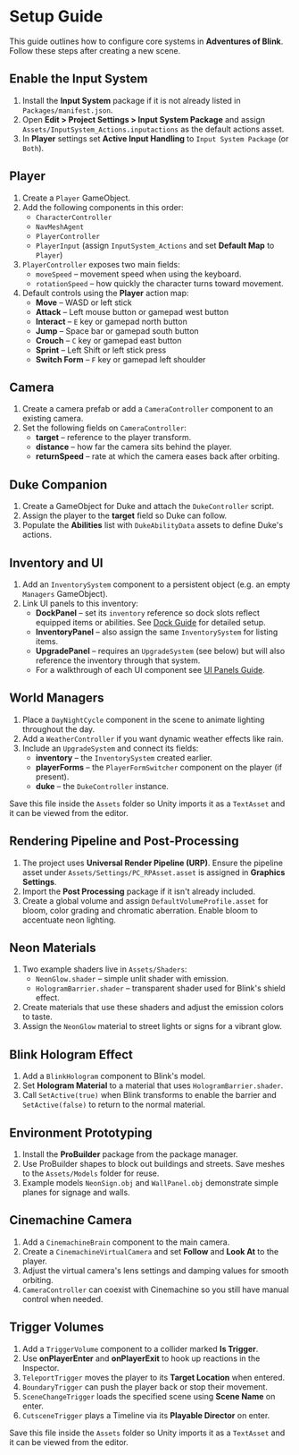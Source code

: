 # Setup Guide

This guide outlines how to configure core systems in **Adventures of Blink**. Follow these steps after creating a new scene.

## Enable the Input System
1. Install the **Input System** package if it is not already listed in `Packages/manifest.json`.
2. Open **Edit > Project Settings > Input System Package** and assign `Assets/InputSystem_Actions.inputactions` as the default actions asset.
3. In **Player** settings set **Active Input Handling** to `Input System Package` (or `Both`).

## Player
1. Create a `Player` GameObject.
2. Add the following components in this order:
   - `CharacterController`
   - `NavMeshAgent`
   - `PlayerController`
   - `PlayerInput` (assign `InputSystem_Actions` and set **Default Map** to `Player`)
3. `PlayerController` exposes two main fields:
   - `moveSpeed` – movement speed when using the keyboard.
   - `rotationSpeed` – how quickly the character turns toward movement.
4. Default controls using the **Player** action map:
   - **Move** – WASD or left stick
   - **Attack** – Left mouse button or gamepad west button
   - **Interact** – `E` key or gamepad north button
   - **Jump** – Space bar or gamepad south button
   - **Crouch** – `C` key or gamepad east button
   - **Sprint** – Left Shift or left stick press
   - **Switch Form** – `F` key or gamepad left shoulder

## Camera
1. Create a camera prefab or add a `CameraController` component to an existing camera.
2. Set the following fields on `CameraController`:
   - **target** – reference to the player transform.
   - **distance** – how far the camera sits behind the player.
   - **returnSpeed** – rate at which the camera eases back after orbiting.

## Duke Companion
1. Create a GameObject for Duke and attach the `DukeController` script.
2. Assign the player to the **target** field so Duke can follow.
3. Populate the **Abilities** list with `DukeAbilityData` assets to define Duke's actions.

## Inventory and UI
1. Add an `InventorySystem` component to a persistent object (e.g. an empty `Managers` GameObject).
2. Link UI panels to this inventory:
   - **DockPanel** – set its `inventory` reference so dock slots reflect equipped items or abilities. See [Dock Guide](DockGuide.md) for detailed setup.
   - **InventoryPanel** – also assign the same `InventorySystem` for listing items.
   - **UpgradePanel** – requires an `UpgradeSystem` (see below) but will also reference the inventory through that system.
   - For a walkthrough of each UI component see [UI Panels Guide](UIPanelsGuide.md).

## World Managers
1. Place a `DayNightCycle` component in the scene to animate lighting throughout the day.
2. Add a `WeatherController` if you want dynamic weather effects like rain.
3. Include an `UpgradeSystem` and connect its fields:
   - **inventory** – the `InventorySystem` created earlier.
   - **playerForms** – the `PlayerFormSwitcher` component on the player (if present).
   - **duke** – the `DukeController` instance.

Save this file inside the `Assets` folder so Unity imports it as a `TextAsset` and it can be viewed from the editor.

## Rendering Pipeline and Post-Processing
1. The project uses **Universal Render Pipeline (URP)**. Ensure the pipeline asset under `Assets/Settings/PC_RPAsset.asset` is assigned in **Graphics Settings**.
2. Import the **Post Processing** package if it isn't already included.
3. Create a global volume and assign `DefaultVolumeProfile.asset` for bloom, color grading and chromatic aberration. Enable bloom to accentuate neon lighting.

## Neon Materials
1. Two example shaders live in `Assets/Shaders`:
   - `NeonGlow.shader` – simple unlit shader with emission.
   - `HologramBarrier.shader` – transparent shader used for Blink's shield effect.
2. Create materials that use these shaders and adjust the emission colors to taste.
3. Assign the `NeonGlow` material to street lights or signs for a vibrant glow.

## Blink Hologram Effect
1. Add a `BlinkHologram` component to Blink's model.
2. Set **Hologram Material** to a material that uses `HologramBarrier.shader`.
3. Call `SetActive(true)` when Blink transforms to enable the barrier and `SetActive(false)` to return to the normal material.

## Environment Prototyping
1. Install the **ProBuilder** package from the package manager.
2. Use ProBuilder shapes to block out buildings and streets. Save meshes to the `Assets/Models` folder for reuse.
3. Example models `NeonSign.obj` and `WallPanel.obj` demonstrate simple planes for signage and walls.

## Cinemachine Camera
1. Add a `CinemachineBrain` component to the main camera.
2. Create a `CinemachineVirtualCamera` and set **Follow** and **Look At** to the player.
3. Adjust the virtual camera's lens settings and damping values for smooth orbiting.
4. `CameraController` can coexist with Cinemachine so you still have manual control when needed.

## Trigger Volumes
1. Add a `TriggerVolume` component to a collider marked **Is Trigger**.
2. Use **onPlayerEnter** and **onPlayerExit** to hook up reactions in the Inspector.
3. `TeleportTrigger` moves the player to its **Target Location** when entered.
4. `BoundaryTrigger` can push the player back or stop their movement.
5. `SceneChangeTrigger` loads the specified scene using **Scene Name** on enter.
6. `CutsceneTrigger` plays a Timeline via its **Playable Director** on enter.

Save this file inside the `Assets` folder so Unity imports it as a `TextAsset` and it can be viewed from the editor.

